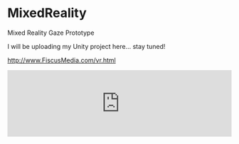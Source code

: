 # MixedReality
Mixed Reality Gaze Prototype

I will be uploading my Unity project here... stay tuned!

http://www.FiscusMedia.com/vr.html

<iframe width="100%" src="https://www.youtube.com/embed/HHbhisnk4jg" frameborder="0" allowfullscreen></iframe>
